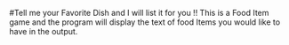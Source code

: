 #Tell me your Favorite Dish and I will list it for you !!
This is a Food Item game and the program will display the text of food Items you would like to have in the output.
